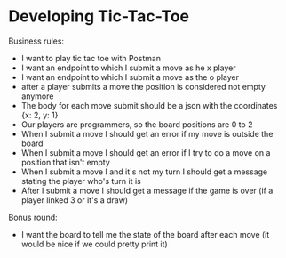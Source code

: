 # Developing Tic-Tac-Toe
Business rules: 
- I want to play tic tac toe with Postman 
- I want an endpoint to which I submit a move as he x player 
- I want an endpoint to which I submit a move as the o player 
- after a player submits a move the position is considered not empty anymore
- The body for each move submit should be a json with the coordinates {x: 2, y: 1}
- Our players are programmers, so the board positions are 0 to 2
- When I submit a move I should get an error if my move is outside the board 
- When I submit a move I should get an error if I try to do a move on a position that isn't empty
- When I submit a move I and it's not my turn I should get a message stating the player who's turn it is
- After I submit a move I should get a message if the game is over (if a player linked 3 or it's a draw)

Bonus round:
- I want the board to tell me the state of the board after each move (it would be nice if we could pretty print it)